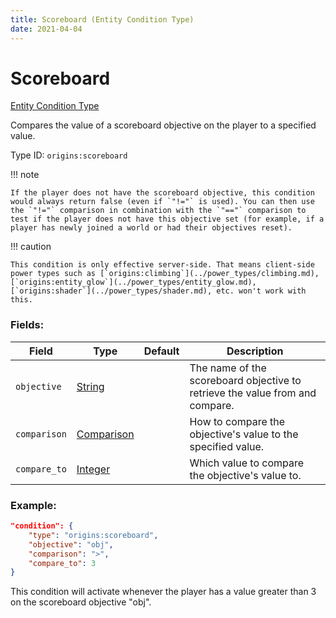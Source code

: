 ```yaml
---
title: Scoreboard (Entity Condition Type)
date: 2021-04-04
---
```


# Scoreboard

[Entity Condition Type](../entity_condition_types.md)

Compares the value of a scoreboard objective on the player to a specified value.

Type ID: `origins:scoreboard`

!!! note

    If the player does not have the scoreboard objective, this condition would always return false (even if `"!="` is used). You can then use the `"!="` comparison in combination with the `"=="` comparison to test if the player does not have this objective set (for example, if a player has newly joined a world or had their objectives reset).

!!! caution

    This condition is only effective server-side. That means client-side power types such as [`origins:climbing`](../power_types/climbing.md), [`origins:entity_glow`](../power_types/entity_glow.md), [`origins:shader`](../power_types/shader.md), etc. won't work with this.

### Fields:

Field  | Type | Default | Description
-------|------|---------|-------------
`objective` | [String](../data_types/string.md) | | The name of the scoreboard objective to retrieve the value from and compare.
`comparison` | [Comparison](../data_types/comparison.md) | | How to compare the objective's value to the specified value.
`compare_to` | [Integer](../data_types/integer.md) | | Which value to compare the objective's value to.

### Example:

```json
"condition": {
    "type": "origins:scoreboard",
    "objective": "obj",
    "comparison": ">",
    "compare_to": 3
}
```

This condition will activate whenever the player has a value greater than 3 on the scoreboard objective "obj".
